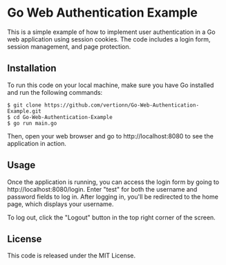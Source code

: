 # Go Web Authentication Example
This is a simple example of how to implement user authentication in a Go web application using session cookies. The code includes a login form, session management, and page protection.

## Installation
To run this code on your local machine, make sure you have Go installed and run the following commands:
```shell
$ git clone https://github.com/vertionn/Go-Web-Authentication-Example.git
$ cd Go-Web-Authentication-Example
$ go run main.go
```
Then, open your web browser and go to http://localhost:8080 to see the application in action.

## Usage
Once the application is running, you can access the login form by going to http://localhost:8080/login. Enter "test" for both the username and password fields to log in. After logging in, you'll be redirected to the home page, which displays your username.

To log out, click the "Logout" button in the top right corner of the screen.

## License
This code is released under the MIT License.
